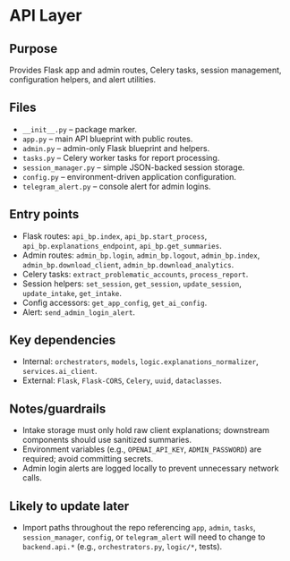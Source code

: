 # API Layer

## Purpose
Provides Flask app and admin routes, Celery tasks, session management, configuration helpers, and alert utilities.

## Files
- `__init__.py` – package marker.
- `app.py` – main API blueprint with public routes.
- `admin.py` – admin-only Flask blueprint and helpers.
- `tasks.py` – Celery worker tasks for report processing.
- `session_manager.py` – simple JSON-backed session storage.
- `config.py` – environment-driven application configuration.
- `telegram_alert.py` – console alert for admin logins.

## Entry points
- Flask routes: `api_bp.index`, `api_bp.start_process`, `api_bp.explanations_endpoint`, `api_bp.get_summaries`.
- Admin routes: `admin_bp.login`, `admin_bp.logout`, `admin_bp.index`, `admin_bp.download_client`, `admin_bp.download_analytics`.
- Celery tasks: `extract_problematic_accounts`, `process_report`.
- Session helpers: `set_session`, `get_session`, `update_session`, `update_intake`, `get_intake`.
- Config accessors: `get_app_config`, `get_ai_config`.
- Alert: `send_admin_login_alert`.

## Key dependencies
- Internal: `orchestrators`, `models`, `logic.explanations_normalizer`, `services.ai_client`.
- External: `Flask`, `Flask-CORS`, `Celery`, `uuid`, `dataclasses`.

## Notes/guardrails
- Intake storage must only hold raw client explanations; downstream components should use sanitized summaries.
- Environment variables (e.g., `OPENAI_API_KEY`, `ADMIN_PASSWORD`) are required; avoid committing secrets.
- Admin login alerts are logged locally to prevent unnecessary network calls.

## Likely to update later
- Import paths throughout the repo referencing `app`, `admin`, `tasks`, `session_manager`, `config`, or `telegram_alert` will need to change to `backend.api.*` (e.g., `orchestrators.py`, `logic/*`, tests).
